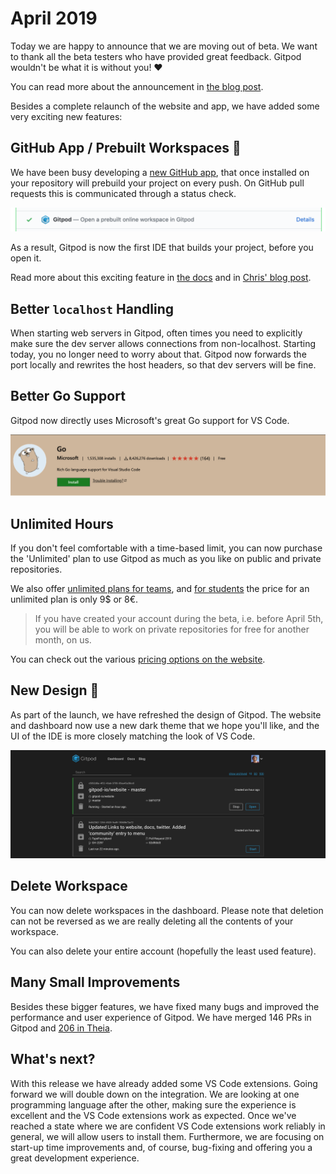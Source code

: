 # April 2019

Today we are happy to announce that we are moving out of beta.
We want to thank all the beta testers who have provided great feedback. Gitpod wouldn't be what it is without you! ❤️

You can read more about the announcement in [the blog post](https://www.gitpod.io/blog/gitpod-launch).

Besides a complete relaunch of the website and app, we have added some very exciting new features:

## GitHub App / Prebuilt Workspaces 🚀

We have been busy developing a <a href="https://github.com/marketplace/gitpod-io" target="_blank">new GitHub app</a>, that once installed on your repository will prebuild your project on every push.
On GitHub pull requests this is communicated through a status check.

![Prebuilt Check on PR](./img/prebuilt-check.png)

As a result, Gitpod is now the first IDE that builds your project, before you open it.

Read more about this exciting feature in [the docs](https://www.gitpod.io/docs/prebuilds/) and in [Chris' blog post](https://www.gitpod.io/blog/prebuilds).

## Better `localhost` Handling

When starting web servers in Gitpod, often times you need to explicitly make sure the dev server allows connections from non-localhost.
Starting today, you no longer need to worry about that. Gitpod now forwards the port locally and rewrites the host headers,
so that dev servers will be fine.

## Better Go Support

Gitpod now directly uses Microsoft's great Go support for VS Code.

![VS Code Go Extension](./img/vscode-go.png)

## Unlimited Hours

If you don't feel comfortable with a time-based limit, you can now purchase the 'Unlimited' plan to use Gitpod as much as you like on public and private repositories.

We also offer [unlimited plans for teams](https://gitpod.io/teams), and [for students](https://www.gitpod.io/pricing) the price for an unlimited plan is only 9$ or 8€.

> If you have created your account during the beta, i.e. before April 5th, you will be able to work on private repositories for free for another month, on us.

You can check out the various [pricing options on the website](https://www.gitpod.io/pricing).

## New Design 💄

As part of the launch, we have refreshed the design of Gitpod. The website and dashboard now use a new dark theme that we hope you'll like, and the UI of the
IDE is more closely matching the look of VS Code.

![New Dashboard](./img/dashboard-design.png)

## Delete Workspace

You can now delete workspaces in the dashboard. Please note that deletion can not be reversed as we are really
deleting all the contents of your workspace.

You can also delete your entire account (hopefully the least used feature).

## Many Small Improvements

Besides these bigger features, we have fixed many bugs and improved the performance and user experience of Gitpod.
We have merged 146 PRs in Gitpod and <a href="https://github.com/theia-ide/theia/pulls?utf8=%E2%9C%93&q=is%3Apr+merged%3A%3E2019-02-05+" target="_blank">206 in Theia</a>.

## What's next?

With this release we have already added some VS Code extensions. Going forward we will double down on the integration.
We are looking at one programming language after the other, making sure the experience is excellent and the VS Code extensions
work as expected. Once we've reached a state where we are confident VS Code extensions work reliably in general, we will allow users to install them.
Furthermore, we are focusing on start-up time improvements and, of course, bug-fixing and offering you a great development experience.
